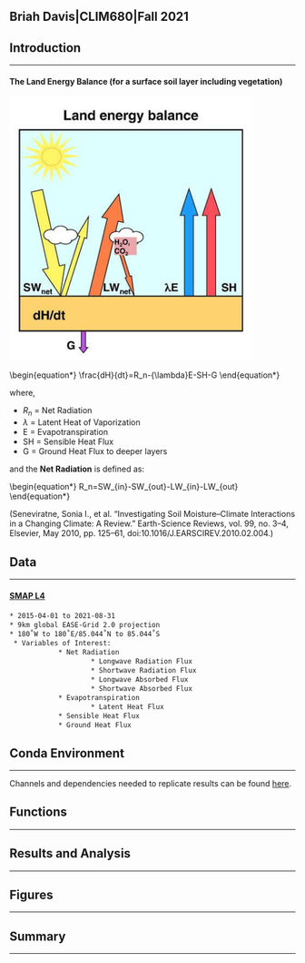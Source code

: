 ## Briah Davis|CLIM680|Fall 2021

## Introduction
---
#### The Land Energy Balance (for a surface soil layer including vegetation)

![Land Energy Balance](Seneviratne_LandEnergyBalance.png)

\begin{equation*}
\frac{dH}{dt}=R_n-{\lambda}E-SH-G
\end{equation*}

where, <br>
* $R_n$ = Net Radiation <br>
* ${\lambda}$ = Latent Heat of Vaporization <br>
* E = Evapotranspiration <br>
* SH = Sensible Heat Flux <br>
* G = Ground Heat Flux to deeper layers <br>

and the **Net Radiation** is defined as:

\begin{equation*}
R_n=SW_{in}-SW_{out}-LW_{in}-LW_{out}
\end{equation*}

(Seneviratne, Sonia I., et al. “Investigating Soil Moisture–Climate Interactions in a Changing Climate: A Review.” Earth-Science Reviews, vol. 99, no. 3–4, Elsevier, May 2010, pp. 125–61, doi:10.1016/J.EARSCIREV.2010.02.004.)

## Data
---
#### **[SMAP L4](./SMAP.md)**
 
	* 2015-04-01 to 2021-08-31
	* 9km global EASE-Grid 2.0 projection
	* 180˚W to 180˚E/85.044˚N to 85.044˚S
	 * Variables of Interest:
                * Net Radiation  
                        * Longwave Radiation Flux
                        * Shortwave Radiation Flux
                        * Longwave Absorbed Flux
                        * Shortwave Absorbed Flux
                * Evapotranspiration           
                        * Latent Heat Flux
                * Sensible Heat Flux
                * Ground Heat Flux

## Conda Environment
---
Channels and dependencies needed to replicate results can be found [here](./env.md).

## Functions
---

## Results and Analysis
---

## Figures
---

## Summary
---
